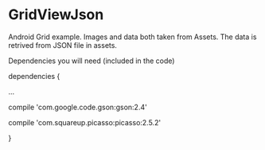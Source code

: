 # GridViewJson
Android Grid example. Images and data both taken from Assets. The data is retrived from JSON file in assets.

Dependencies you will need (included in the code)

dependencies {

...

compile 'com.google.code.gson:gson:2.4'

compile 'com.squareup.picasso:picasso:2.5.2'

}

